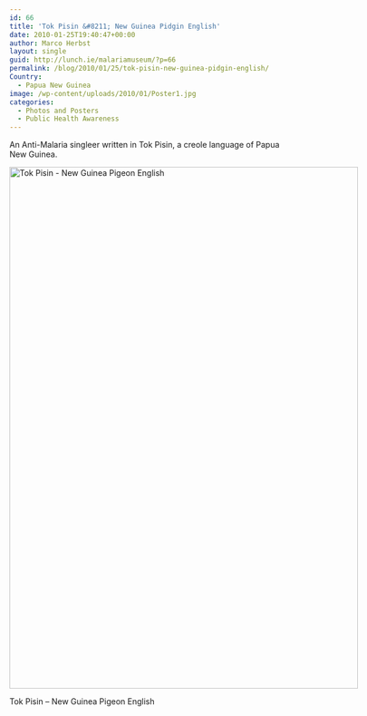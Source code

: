 ```yaml
---
id: 66
title: 'Tok Pisin &#8211; New Guinea Pidgin English'
date: 2010-01-25T19:40:47+00:00
author: Marco Herbst
layout: single
guid: http://lunch.ie/malariamuseum/?p=66
permalink: /blog/2010/01/25/tok-pisin-new-guinea-pidgin-english/
Country:
  - Papua New Guinea
image: /wp-content/uploads/2010/01/Poster1.jpg
categories:
  - Photos and Posters
  - Public Health Awareness
---
```

An Anti-Malaria singleer written in Tok Pisin, a creole language of Papua New Guinea.

<div id="attachment_67" style="width: 625px" class="wp-caption alignnone">
  <a href="http://www.malariamuseum.de/wp-content/uploads/2010/01/Tok-Pisin.gif.png"><img class="size-full wp-image-67" title="Tok Pisin.gif" alt="Tok Pisin - New Guinea Pigeon English" src="http://www.malariamuseum.de/wp-content/uploads/2010/01/Tok-Pisin.gif.png" width="615" height="921" /></a>
  
  <p class="wp-caption-text">
    Tok Pisin &#8211; New Guinea Pigeon English
  </p>
</div>